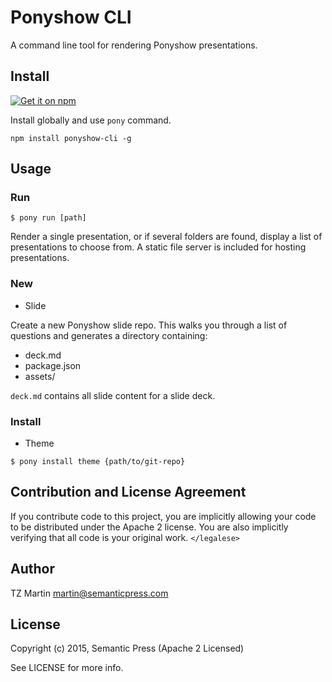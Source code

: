 # Ponyshow CLI

A command line tool for rendering Ponyshow presentations.

## Install

[![Get it on npm](https://nodei.co/npm/ponyshow-cli.png)](https://nodei.co/npm/ponyshow-cli/)

Install globally and use ```pony``` command.

```
npm install ponyshow-cli -g

```

## Usage

### Run

```
$ pony run [path]
```

Render a single presentation, or if several folders are found, display a list of presentations to choose from.  A static file server is included for hosting presentations.

### New

- Slide

Create a new Ponyshow slide repo.  This walks you through a list of questions and generates a directory containing: 

- deck.md
- package.json
- assets/

```deck.md``` contains all slide content for a slide deck.

### Install

- Theme

```
$ pony install theme {path/to/git-repo}

```

## Contribution and License Agreement

If you contribute code to this project, you are implicitly allowing your code
to be distributed under the Apache 2 license. You are also implicitly verifying that
all code is your original work. `</legalese>`

## Author

TZ Martin <martin@semanticpress.com>

## License

Copyright (c) 2015, Semantic Press (Apache 2 Licensed)

See LICENSE for more info.